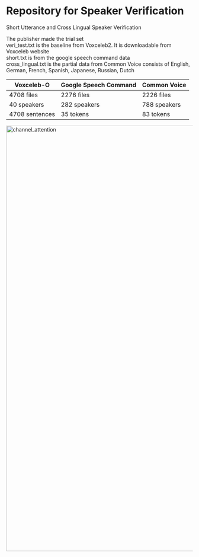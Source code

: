 # Repository for Speaker Verification
Short Utterance and Cross Lingual Speaker Verification  

The publisher made the trial set  
veri_test.txt is the baseline from Voxceleb2. It is downloadable from Voxceleb website  
short.txt is from the google speech command data  
cross_lingual.txt is the partial data from Common Voice consists of English, German, French, Spanish, Japanese, Russian, Dutch  

|Voxceleb-O|Google Speech Command|Common Voice|
|---|---|---|
|4708 files|2276 files|2226 files|
|40 speakers|282 speakers|788 speakers|
|4708 sentences|35 tokens|83 tokens|

<img width="1149" alt="channel_attention" src="https://github.com/rndlwjs/speaker/assets/70250234/8c7d8e54-6b62-4fed-8a9d-c5539f5e7340">
